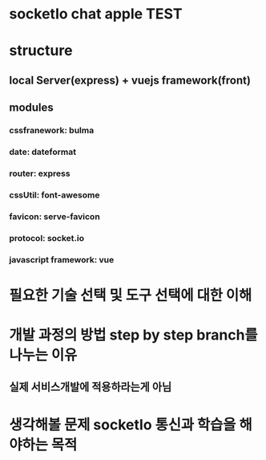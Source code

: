 # socketIo chat apple TEST

# structure
## local Server(express) + vuejs framework(front)

## modules
### cssfranework: bulma
### date: dateformat
### router: express
### cssUtil: font-awesome
### favicon: serve-favicon
### protocol: socket.io
### javascript framework: vue

# 필요한 기술 선택 및 도구 선택에 대한 이해

# 개발 과정의 방법 step by step branch를 나누는 이유
## 실제 서비스개발에 적용하라는게 아님

# 생각해볼 문제 socketIo 통신과 학습을 해야하는 목적